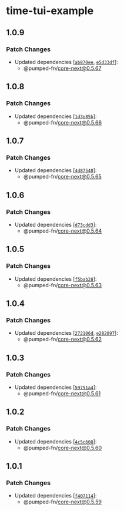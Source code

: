 # time-tui-example

## 1.0.9

### Patch Changes

- Updated dependencies [[`ab870ee`](https://github.com/pumped-fn/pumped-fn/commit/ab870ee31e3d3c8565b02498566208b096cc991c), [`e5d33df`](https://github.com/pumped-fn/pumped-fn/commit/e5d33dfe593d9a7057c59bffa5553839cec0d9f0)]:
  - @pumped-fn/core-next@0.5.67

## 1.0.8

### Patch Changes

- Updated dependencies [[`1d3e85b`](https://github.com/pumped-fn/pumped-fn/commit/1d3e85ba3ea2aff508634d30aff3647be40784aa)]:
  - @pumped-fn/core-next@0.5.66

## 1.0.7

### Patch Changes

- Updated dependencies [[`4d87548`](https://github.com/pumped-fn/pumped-fn/commit/4d87548a3eaad1ad0cf5b90e96a078434900e5d9)]:
  - @pumped-fn/core-next@0.5.65

## 1.0.6

### Patch Changes

- Updated dependencies [[`d73cdd3`](https://github.com/pumped-fn/pumped-fn/commit/d73cdd3ef852d10e387daf76a36e68868346dd7a)]:
  - @pumped-fn/core-next@0.5.64

## 1.0.5

### Patch Changes

- Updated dependencies [[`f5bab28`](https://github.com/pumped-fn/pumped-fn/commit/f5bab28ba2b1e7fdb42f5f3eef55f39666c7f557)]:
  - @pumped-fn/core-next@0.5.63

## 1.0.4

### Patch Changes

- Updated dependencies [[`272106d`](https://github.com/pumped-fn/pumped-fn/commit/272106ded793db0ab7777ce7a17113c8aca1068a), [`e282097`](https://github.com/pumped-fn/pumped-fn/commit/e2820973ae51ade8441f1d22252b4efcc5875791)]:
  - @pumped-fn/core-next@0.5.62

## 1.0.3

### Patch Changes

- Updated dependencies [[`59751a4`](https://github.com/pumped-fn/pumped-fn/commit/59751a420f87269d058d1eb8f1a2ee0dd97e7a93)]:
  - @pumped-fn/core-next@0.5.61

## 1.0.2

### Patch Changes

- Updated dependencies [[`4c5c608`](https://github.com/pumped-fn/pumped-fn/commit/4c5c608591e8774820f8fcd49eee0b9f367d054a)]:
  - @pumped-fn/core-next@0.5.60

## 1.0.1

### Patch Changes

- Updated dependencies [[`f407114`](https://github.com/pumped-fn/pumped-fn/commit/f407114d49b269748debbcd91def73efcb2e2711)]:
  - @pumped-fn/core-next@0.5.59
